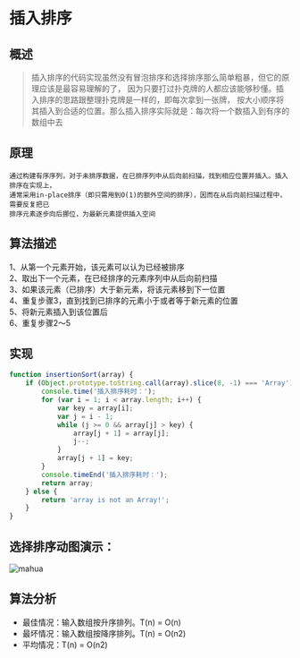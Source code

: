 # 插入排序
## 概述
>插入排序的代码实现虽然没有冒泡排序和选择排序那么简单粗暴，但它的原理应该是最容易理解的了，
因为只要打过扑克牌的人都应该能够秒懂。插入排序的思路跟整理扑克牌是一样的，即每次拿到一张牌，
按大小顺序将其插入到合适的位置。那么插入排序实际就是：每次将一个数插入到有序的数组中去

## 原理
```$xslt
通过构建有序序列，对于未排序数据，在已排序列中从后向前扫描，找到相应位置并插入。插入排序在实现上，
通常采用in-place排序（即只需用到O(1)的额外空间的排序），因而在从后向前扫描过程中，需要反复把已
排序元素逐步向后挪位，为最新元素提供插入空间
```

## 算法描述
1、从第一个元素开始，该元素可以认为已经被排序<br>
2、取出下一个元素，在已经排序的元素序列中从后向前扫描<br>
3、如果该元素（已排序）大于新元素，将该元素移到下一位置<br>
4、重复步骤3，直到找到已排序的元素小于或者等于新元素的位置<br>
5、将新元素插入到该位置后<br>
6、重复步骤2～5

## 实现
```js
function insertionSort(array) {
    if (Object.prototype.toString.call(array).slice(8, -1) === 'Array') {
        console.time('插入排序耗时：');
        for (var i = 1; i < array.length; i++) {
            var key = array[i];
            var j = i - 1;
            while (j >= 0 && array[j] > key) {
                array[j + 1] = array[j];
                j--;
            }
            array[j + 1] = key;
        }
        console.timeEnd('插入排序耗时：');
        return array;
    } else {
        return 'array is not an Array!';
    }
}
```

## 选择排序动图演示：
![mahua](https://user-gold-cdn.xitu.io/2016/11/29/f0e1e3b7f95c3888ab2791b6abbfae41?imageslim)

## 算法分析
* 最佳情况：输入数组按升序排列。T(n) = O(n)
* 最坏情况：输入数组按降序排列。T(n) = O(n2)
* 平均情况：T(n) = O(n2)
